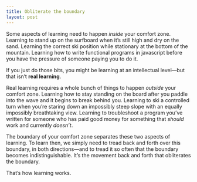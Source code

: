 ```yaml
---
title: Obliterate the boundary
layout: post
---
```


Some aspects of learning need to happen *inside* your comfort zone. Learning to stand up on the surfboard when it’s still high and dry on the sand. Learning the correct ski position while stationary at the bottom of the mountain. Learning how to write functional programs in javascript before you have the pressure of someone paying you to do it.

If you just do those bits, you might be learning at an intellectual level—but that isn’t **real learning**.

Real learning requires a whole bunch of things to happen *outside* your comfort zone. Learning how to stay standing on the board after you paddle into the wave and it begins to break behind you. Learning to ski a controlled turn when you’re staring down an impossibly steep slope with an equally impossibly breathtaking view. Learning to troubleshoot a program you’ve written for someone who has paid good money for something that *should* work and currently *doesn’t*.

The boundary of your comfort zone separates these two aspects of learning. To learn then, we simply need to tread back and forth over this boundary, in both directions—and to tread it so often that the boundary becomes indistinguishable. It’s the movement back and forth that obliterates the boundary.

That’s how learning works.

